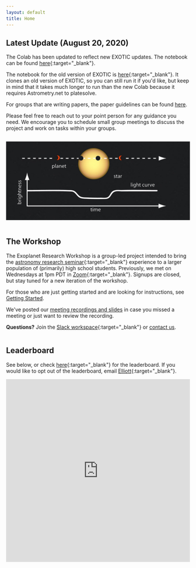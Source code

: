 ```yaml
---
layout: default
title: Home
---
```

<div class="page-display-light" markdown="1">

## Latest Update (August 20, 2020)

The Colab has been updated to reflect new EXOTIC updates. The notebook can be found [here](https://colab.research.google.com/drive/1TYBNFgOCijvLEFO4qn_ECy-fv6d9RvC9){:target="_blank"}.

The notebook for the old version of EXOTIC is [here](https://colab.research.google.com/drive/15zXPTbcYrVTE2xwtq7kdTKHdPq2CKoOO?usp=sharing){:target="_blank"}. It clones an old version of EXOTIC, so you can still run it if you'd like, but keep in mind that it takes much longer to run than the new Colab because it requires Astrometry.net to platesolve.

For groups that are writing papers, the paper guidelines can be found [here](/papers/).

Please feel free to reach out to your point person for any guidance you need. We encourage you to schedule small group meetings to discuss the project and work on tasks within your groups.

</div>

<div class="page-display" markdown="1">

<div class="row" markdown="1">

<div class="column" markdown="1">

![](/assets/transit.jpg)

</div>

<div class="column" markdown="1">

## The Workshop

The Exoplanet Research Workshop is a group-led project intended to bring the [astronomy research seminar](https://ui.adsabs.harvard.edu/abs/2018AAS...23212207G/abstract){:target="_blank"} experience to a larger population of (primarily) high school students. Previously, we met on Wednesdays at 1pm PDT in [Zoom](https://stanford.zoom.us/j/2940180841){:target="_blank"}. Signups are closed, but stay tuned for a new iteration of the workshop.

For those who are just getting started and are looking for instructions, see [Getting Started](/getting-started/).

We've posted our [meeting recordings and slides](/meetings/) in case you missed a meeting or just want to review the recording.

**Questions?** Join the [Slack workspace](https://join.slack.com/t/exoplanetrese-nug2480/shared_invite/zt-d63jj8jl-WFWgC0P9mOBvDLbJEvo5EQ){:target="_blank"} or [contact us](/contact/).

</div>

</div>

## Leaderboard
See below, or check [here](https://docs.google.com/spreadsheets/d/186XBseS2LP1QWJaaSwJQzCkS0cBpJ4C8teQdVBPQDpk/edit?usp=sharing){:target="_blank"} for the leaderboard. If you would like to opt out of the leaderboard, email [Elliott](mailto:elliottq@ohs.stanford.edu){:target="_blank"}.

<center><iframe width='100%' height='500' frameborder='0' scrolling='no' src='https://docs.google.com/spreadsheets/d/186XBseS2LP1QWJaaSwJQzCkS0cBpJ4C8teQdVBPQDpk/edit?usp=sharing'>&range=A1:B54&widget=false&chrome=false</iframe></center>

</div>
